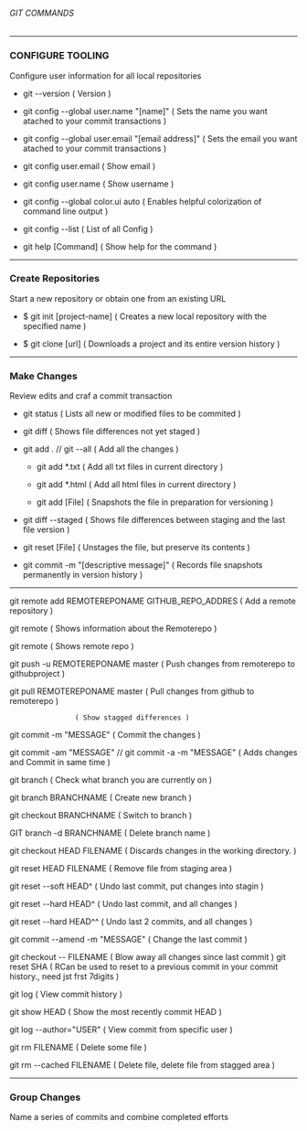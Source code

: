 ###### GIT COMMANDS

----------------------------------------------------------------------------------------------------------------------------------------
### CONFIGURE TOOLING
Configure user information for all local repositories

- git --version						                                           ( Version )

- git config --global user.name "[name]"                             ( Sets the name you want atached to your commit transactions )

- git config --global user.email "[email address]"                   ( Sets the email you want atached to your commit transactions )

- git config user.email					                                     ( Show email )

- git config user.name                                               ( Show username )

- git config --global color.ui auto                                  ( Enables helpful colorization of command line output )

- git config --list					                                         ( List of all Config )

- git help [Command]					                                       ( Show help for the command )

----------------------------------------------------------------------------------------------------------------------------------------
### Create Repositories
Start a new repository or obtain one from an existing URL

- $ git init [project-name]					( Creates a new local repository with the specified name )

- $ git clone [url]          ( Downloads a project and its entire version history )

----------------------------------------------------------------------------------------------------------------------------------------
### Make Changes
Review edits and craf a commit transaction

- git status  ( Lists all new or modified files to be commited )

- git diff   ( Shows file differences not yet staged )

- git add . // git --all    ( Add all the changes )

  - git add *.txt     ( Add all txt files in current directory )

  - git add *.html    ( Add all html files in current directory )

  - git add [File]  ( Snapshots the file in preparation for versioning )
  
- git diff --staged   ( Shows file differences between staging and the last file version )

- git reset [File]    ( Unstages the file, but preserve its contents )

- git commit -m "[descriptive message]"   ( Records file snapshots permanently in version history )

----------------------------------------------------------------------------------------------------------------------------------------

git remote add REMOTEREPONAME GITHUB_REPO_ADDRES		( Add a remote repository ) 

git remote 						( Shows information  about the Remoterepo )

git remote 						( Shows remote repo )



git push -u REMOTEREPONAME master			( Push changes from remoterepo to githubproject )

git pull REMOTEREPONAME master				( Pull changes from github to remoterepo )




					( Show stagged differences )


git commit -m "MESSAGE"					( Commit the changes )

git commit -am "MESSAGE" // git commit -a -m "MESSAGE"	( Adds changes and Commit in same time )


git branch						( Check what branch you are currently on )

git branch BRANCHNAME					( Create new branch )

git checkout BRANCHNAME					( Switch to branch )

GIT branch -d BRANCHNAME				( Delete branch name )


git checkout HEAD FILENAME				( Discards changes in the working directory. )

git reset HEAD FILENAME					( Remove file from staging area )

git reset --soft HEAD^					( Undo last commit, put changes into stagin )

git reset --hard HEAD^					( Undo last commit, and all changes )

git reset --hard HEAD^^					( Undo last 2 commits, and all changes )

git commit --amend -m "MESSAGE"				( Change the last commit )

git checkout -- FILENAME				( Blow away all changes since last commit )
git reset SHA						( RCan be used to reset to a previous commit in your commit history., need jst frst 7digits )


git log							( View commit history )

git show HEAD						( Show the most recently commit HEAD )

git log --author="USER"					( View commit from specific user )

git rm FILENAME						( Delete some file )

git rm --cached FILENAME      ( Delete file, delete file from stagged area )


----------------------------------------------------------------------------------------------------------------------------------------
### Group Changes
Name a series of commits and combine completed efforts
